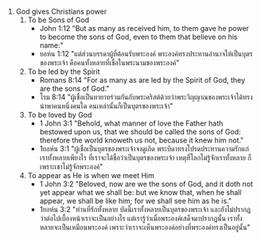 1. God gives Christians power
	1. To be Sons of God
		- John 1:12 "But as many as received him, to them gave he power to become the sons of God, even to them that believe on his name:"
		- ยอห์น 1:12 "แต่ส่วนบรรดาผู้ที่ต้อนรับพระองค์ พระองค์ทรงประทานอำนาจให้เป็นบุตรของพระเจ้า คือคนทั้งหลายที่เชื่อในพระนามของพระองค์"
	2. To be led by the Spirit
		- Romans 8:14 "For as many as are led by the Spirit of God, they are the sons of God."
		- โรม 8:14 "ผู้เชื่อเป็นทายาทร่วมกันกับพระคริสต์ด้วยว่าพระวิญญาณของพระเจ้าได้ทรงนำพาคนหนึ่งคนใด คนเหล่านั้นก็เป็นบุตรของพระเจ้า"
	3. To be loved by God
		- 1 John 3:1 "Behold, what manner of love the Father hath bestowed upon us, that we should be called the sons of God: therefore the world knoweth us not, because it knew him not."
		- 1ยอห์น 3:1 "ผู้เชื่อเป็นบุตรของพระเจ้าจงดูเถิด พระบิดาทรงโปรดประทานความรักแก่เราทั้งหลายเพียงไร ที่เราจะได้ชื่อว่าเป็นบุตรของพระเจ้า เหตุที่โลกไม่รู้จักเราทั้งหลาย ก็เพราะเขาไม่รู้จักพระองค์"
	4. To appear as He is when we meet Him
		- 1 John 3:2 "Beloved, now are we the sons of God, and it doth not yet appear what we shall be: but we know that, when he shall appear, we shall be like him; for we shall see him as he is."
		- 1ยอห์น 3:2 "ท่านที่รักทั้งหลาย บัดนี้เราทั้งหลายเป็นบุตรของพระเจ้า และยังไม่ปรากฏว่าต่อไปเบื้องหน้าเราจะเป็นอย่างไร แต่เรารู้ว่าเมื่อพระองค์เสด็จมาปรากฏนั้น เราทั้งหลายจะเป็นเหมือนพระองค์ เพราะว่าเราจะเห็นพระองค์อย่างที่พระองค์ทรงเป็นอยู่นั้น"
